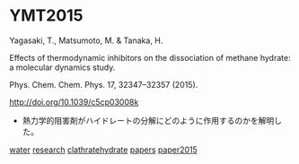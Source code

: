 # YMT2015

Yagasaki, T., Matsumoto, M. & Tanaka, H.

Effects of thermodynamic inhibitors on the dissociation of methane hydrate: a molecular dynamics study.

Phys. Chem. Chem. Phys. 17, 32347–32357 (2015).

http://doi.org/10.1039/c5cp03008k

* 熱力学的阻害剤がハイドレートの分解にどのように作用するのかを解明した。
[](https://gyazo.com/b84bb4aac1676bc17641d875fdbdb98e)





[water](water.md) [research](research.md) [clathratehydrate](clathratehydrate.md) [papers](papers.md) [paper2015](paper2015.md)



